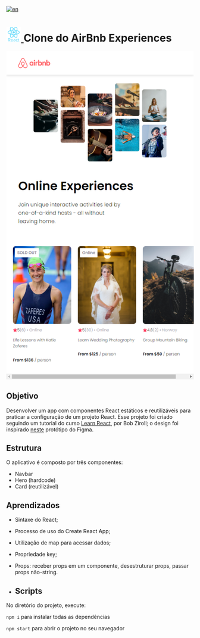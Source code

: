 

[![en](https://img.shields.io/badge/lang-en-red.svg)](https://github.com/amandaiscoding/airbnb-clone-react/blob/master/README-EN.md)

# <a href="https://reactjs.org/" target="_blank" rel="noreferrer"> <img src="https://raw.githubusercontent.com/devicons/devicon/master/icons/react/react-original-wordmark.svg" alt="react" width="40" height="40"/> </a> Clone do AirBnb Experiences 

<img src="./public/images/screencapture-localhost-3001-2024-01-27-01_05_21.png">

## Objetivo

Desenvolver um app com componentes React estáticos e reutilizáveis para praticar a configuração de um projeto React.
Esse projeto foi criado seguindo um tutorial do curso <a href="https://www.coursera.org/professional-certificates/google-ux-design">Learn React</a>, por Bob Ziroll; o design foi inspirado <a href="https://www.figma.com/file/4YjrygFEXOcDp9AAnVFv7o/Airbnb-Experiences?type=design&node-id=0-1&mode=design&t=TZKg1cFsJwh7HFnP-0">neste</a> protótipo do Figma.

## Estrutura

O aplicativo é composto por três componentes:
* Navbar
* Hero (hardcode)
* Card (reutilizável)

## Aprendizados

* Sintaxe do React;
* Processo de uso do Create React App;
* Utilização de map para acessar dados;
* Propriedade key;
* Props: receber props em um componente, desestruturar props, passar props não-string.

* ## Scripts

No diretório do projeto, execute:

`npm i` para instalar todas as dependências

`npm start` para abrir o projeto no seu navegador
